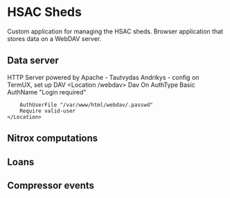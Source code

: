 # HSAC Sheds

Custom application for managing the HSAC sheds. Browser application that
stores data on a WebDAV server.

## Data server
HTTP Server powered by Apache - Tautvydas Andrikys - config on TermUX,
set up DAV
	<Location /webdav>
		Dav On
		AuthType Basic
		AuthName "Login required"

		AuthUserFile "/var/www/html/webdav/.passwd"
		Require valid-user
	</Location>

## Nitrox computations

## Loans

## Compressor events


